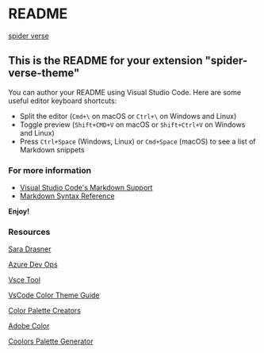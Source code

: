 # README
[spider verse](https://github.com/arobida/spider-verse-theme/blob/master/images/spider-verse.png?raw=true)

## This is the README for your extension "spider-verse-theme"
You can author your README using Visual Studio Code.  Here are some useful editor keyboard shortcuts:

* Split the editor (`Cmd+\` on macOS or `Ctrl+\` on Windows and Linux)
* Toggle preview (`Shift+CMD+V` on macOS or `Shift+Ctrl+V` on Windows and Linux)
* Press `Ctrl+Space` (Windows, Linux) or `Cmd+Space` (macOS) to see a list of Markdown snippets

### For more information
* [Visual Studio Code's Markdown Support](http://code.visualstudio.com/docs/languages/markdown)
* [Markdown Syntax Reference](https://help.github.com/articles/markdown-basics/)

**Enjoy!**

### Resources
[Sara Drasner](https://css-tricks.com/creating-a-vs-code-theme/)

[Azure Dev Ops](https://dev.azure.com)

[Vsce Tool](https://code.visualstudio.com/api/working-with-extensions/publishing-extension)

[VsCode Color Theme Guide](https://code.visualstudio.com/api/extension-capabilities/theming)

[Color Palette Creators](https://htmlcolorcodes.com/resources/best-color-palette-generators/)

[Adobe Color](https://color.adobe.com/create/color-wheel/)

[Coolors Palette Generator](https://coolors.co/0d1321-ffeddf-c5d86d-86615c-afe0ce)
